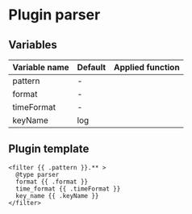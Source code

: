 # Plugin parser
## Variables
| Variable name | Default | Applied function |
|---|---|---|
| pattern | - |  |
| format | - |  |
| timeFormat | - |  |
| keyName | log |  |
## Plugin template
```
<filter {{ .pattern }}.** >
  @type parser
  format {{ .format }}
  time_format {{ .timeFormat }}
  key_name {{ .keyName }}
</filter>

```